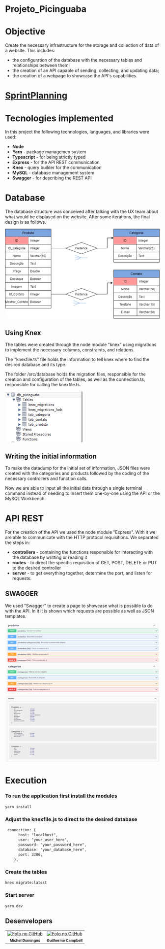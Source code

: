# Projeto_Picinguaba

# Objective  

Create the necessary infrastructure for the storage and collection of data of a website. This includes:  
  
- the configuration of the database with the necessary tables and relationships between them;
- the creation of an API capable of sending, collecting, and updating data;
- the creation of a webpage to showcase the API's capabilities.

# <a href="https://github.com/GuilhermeGilCampbell/API_Picinguaba/blob/main/SprintPlanning.md">SprintPlanning</a>

# Tecnologies implemented  

In this project the following technologies, languages, and libraries were used:

- **Node**
- **Yarn** - package managemen system
- **Typescript** - for being strictly typed 
- **Express** - for the API REST communication
- **Knex** - query builder for the communication
- **MySQL** - database management system
- **Swagger** - for describing the REST API

# Database  

The database structure was conceived after talking with the UX team about what would be displayed on the website. After some iterations, the final design is as follows.

![Database structure containing three tables with connections through foreign keys](/images/DB_Tables.png?raw=true "Database Structure")


## Using Knex  

The tables were created through the node module "knex" using migrations to implement the necessary columns, constraints, and relations.  
  
The "knexfile.ts" file holds the information to tell knex where to find the desired database and its type.  
  
The folder /src/database holds the migration files, responsible for the creation and configuration of the tables, as well as the connection.ts, responsible for calling the knexfile.ts.  
  
  
![MySQL print to show created tables in the required database](/images/DB_MySql_print.PNG "Created tables")  


## Writing the initial information  

To make the datadump for the initial set of information, JSON files were created with the categories and products followed by the coding of the necessary controllers and function calls.  
  
Now we are able to input all the initial data through a single terminal command instead of needing to insert them one-by-one using the API or the MySQL Workbench.  
  
  
# API REST

For the creation of the API we used the node module "Express". With it we are able to communicate with the HTTP protocol requisitions. We separated the steps in:
- **controllers** - containing the functions responsible for interacting with the database by writting or reading it
- **routes** - to direct the specific requisition of GET, POST, DELETE or PUT to the desired controller
- **server** - to get everything together, determine the port, and listen for requests.

## SWAGGER
  
We used "Swagger" to create a page to showcase what is possible to do with the API. In it it is shown which requests are possible as well as JSON templates.

![Possible requests to interact with each table](images/Swagger_requests.PNG?raw=true "Possible requests")
![JSON Templates](images/Swagger_models.PNG?raw=true "JSON Tempaltes")


# Execution  
  
### To run the application first install the modules

```
yarn install
```
  
### Adjust the knexfile.js to direct to the desired database

```
 connection: {
      host: "localhost",
      user: "your_user_here",
      password: "your_password_here",
      database: "your_database_here",
      port: 3306,
    },
```

### Create the tables
```
knex migrate:latest
```

### Start server
```
yarn dev
```
  
  
## Desenvelopers<br>
<table>
  <tr>
    <td align="center">
      <a href="https://github.com/micheldslive">
        <img src="https://avatars.githubusercontent.com/u/55795597?v=4" width="100" alt="Foto no GitHub"/><br>
        <sub>
          <b>Michel Domingos</b>
        </sub>
      </a>
    </td>
        <td align="center">
      <a href="https://github.com/GuilhermeGilCampbell">
        <img src="https://avatars.githubusercontent.com/u/30280649?v=4" width="100" alt="Foto no GitHub"/><br>
        <sub>
          <b>Guilherme Campbell</b>
        </sub>
      </a>
    </td>
  </tr>
</table>
